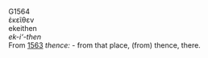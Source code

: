 <body>
  <p>G1564<br>  ἐκεῖθεν  <br> ekeithen  <br><i>ek-i‘-then </i><br>From <a href="g1563.htm">1563</a>  <i>thence:</i> - from that place, (from) thence, there.<br></p>
 </body>